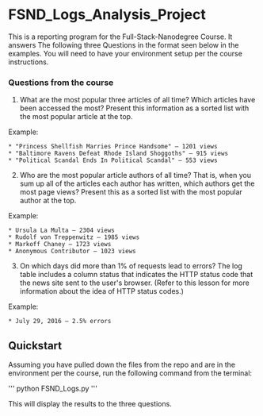 # FSND_Logs_Analysis_Project


This is a reporting program for the Full-Stack-Nanodegree Course. It answers The following three Questions in the format seen below in the examples. You will need to have your environment setup per the course instructions.

### Questions from the course

  1. What are the most popular three articles of all time? Which articles have been accessed the most? Present this information as a sorted list with the most popular article at the top.

  Example:

    * "Princess Shellfish Marries Prince Handsome" — 1201 views
    * "Baltimore Ravens Defeat Rhode Island Shoggoths" — 915 views
    * "Political Scandal Ends In Political Scandal" — 553 views

  2. Who are the most popular article authors of all time? That is, when you sum up all of the articles each author has written, which authors get the most page views? Present this as a sorted list with the most popular author at the top.

  Example:

    * Ursula La Multa — 2304 views
    * Rudolf von Treppenwitz — 1985 views
    * Markoff Chaney — 1723 views
    * Anonymous Contributor — 1023 views

  3. On which days did more than 1% of requests lead to errors? The log table includes a column status that indicates the HTTP status code that the news site sent to the user's browser. (Refer to this lesson for more information about the idea of HTTP status codes.)

  Example:

    * July 29, 2016 — 2.5% errors

## Quickstart

Assuming you have pulled down the files from the repo and are in the environment per the course, run the following command from the terminal:

'''
python FSND_Logs.py
'''

This will display the results to the three questions.
